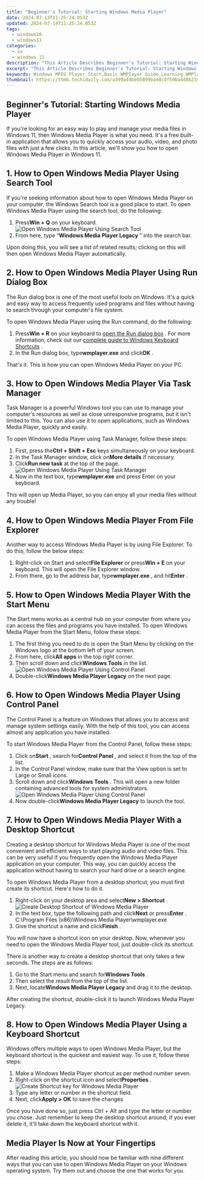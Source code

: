 ```yaml
---
title: "Beginner's Tutorial: Starting Windows Media Player"
date: 2024-07-13T11:25:24.053Z
updated: 2024-07-14T11:25:24.053Z
tags:
  - windows10
  - windows11
categories:
  - os
  - windows 11
description: "This Article Describes Beginner's Tutorial: Starting Windows Media Player"
excerpt: "This Article Describes Beginner's Tutorial: Starting Windows Media Player"
keywords: Windows MPEG Player Start,Basic WMPlayer Guide,Learning WMPlayer Use,Newcomer WMPlayer Help,Launching WMPlayer Easy,Introduction to WMPlayer,Starting Media Player Basics
thumbnail: https://thmb.techidaily.com/a399a44beb5899ba48cdf59ba448623d828236f52b18cfdee70ac40508a6e091.jpg
---
```


## Beginner's Tutorial: Starting Windows Media Player

 If you're looking for an easy way to play and manage your media files in Windows 11, then Windows Media Player is what you need. It's a free built-in application that allows you to quickly access your audio, video, and photo files with just a few clicks. In this article, we'll show you how to open Windows Media Player in Windows 11.

## 1\. How to Open Windows Media Player Using Search Tool

 If you're seeking information about how to open Windows Media Player on your computer, the Windows Search tool is a good place to start. To open Windows Media Player using the search tool, do the following:

1. Press**Win + Q** on your keyboard.  
![Open Windows Media Player Using Search Tool](https://static1.makeuseofimages.com/wordpress/wp-content/uploads/2023/01/open-windows-media-player-using-search-tool.jpg)
2. From here, type “**Windows Media Player Legacy** ” into the search bar.

 Upon doing this, you will see a list of related results; clicking on this will then open Windows Media Player automatically.

## 2\. How to Open Windows Media Player Using Run Dialog Box

 The Run dialog box is one of the most useful tools on Windows. It's a quick and easy way to access frequently used programs and files without having to search through your computer's file system.

To open Windows Media Player using the Run command, do the following:

1. Press**Win + R** on your keyboard to [open the Run dialog box](https://www.makeuseof.com/windows-open-run-command-dialog-box/) . For more information, check out our [complete guide to Windows Keyboard Shortcuts](https://www.makeuseof.com/tag/windows-shortcuts-101-ultimate-keyboard-shortcut-guide/) .
2. In the Run dialog box, type**wmplayer.exe** and click**OK** .

 That's it. This is how you can open Windows Media Player on your PC.

## 3\. How to Open Windows Media Player Via Task Manager

 Task Manager is a powerful Windows tool you can use to manage your computer's resources as well as close unresponsive programs, but it isn't limited to this. You can also use it to open applications, such as Windows Media Player, quickly and easily.

To open Windows Media Player using Task Manager, follow these steps:

1. First, press the**Ctrl + Shift + Esc** keys simultaneously on your keyboard.
2. In the Task Manager window, click on**More details** if necessary.
3. Click**Run new task** at the top of the page.  
![Open Windows Media Player Using Task Manager](https://static1.makeuseofimages.com/wordpress/wp-content/uploads/2023/01/open-windows-media-player-using-task-manager.jpg)
4. Now in the text box, type**wmplayer.exe** and press Enter on your keyboard.

 This will open up Media Player, so you can enjoy all your media files without any trouble!

## 4\. How to Open Windows Media Player From File Explorer

 Another way to access Windows Media Player is by using File Explorer. To do this, follow the below steps:

1. Right-click on Start and select**File Explorer** or press**Win + E** on your keyboard. This will open the File Explorer window.
2. From there, go to the address bar, type**wmplayer.exe** , and hit**Enter** .

## 5\. How to Open Windows Media Player With the Start Menu

 The Start menu works as a central hub on your computer from where you can access the files and programs you have installed. To open Windows Media Player from the Start Menu, follow these steps:

1. The first thing you need to do is open the Start Menu by clicking on the Windows logo at the bottom left of your screen.
2. From here, click**All apps** in the top right corner.
3. Then scroll down and click**Windows Tools** in the list.  
![Open Windows Media Player Using Control Panel](https://static1.makeuseofimages.com/wordpress/wp-content/uploads/2023/01/open-windows-media-player-using-control-panel.jpg)
4. Double-click**Windows Media Player Legacy** on the next page.

## 6\. How to Open Windows Media Player Using Control Panel

 The Control Panel is a feature on Windows that allows you to access and manage system settings easily. With the help of this tool, you can access almost any application you have installed.

 To start Windows Media Player from the Control Panel, follow these steps:

1. Click on**Start** , search for**Control Panel** , and select it from the top of the list.
2. In the Control Panel window, make sure that the View option is set to Large or Small icons.
3. Scroll down and click**Windows Tools** . This will open a new folder containing advanced tools for system administrators.  
![Open Windows Media Player Using Control Panel](https://static1.makeuseofimages.com/wordpress/wp-content/uploads/2023/01/open-windows-media-player-using-control-panel.jpg)
4. Now double-click**Windows Media Player Legacy** to launch the tool.

## 7\. How to Open Windows Media Player With a Desktop Shortcut

 Creating a desktop shortcut for Windows Media Player is one of the most convenient and efficient ways to start playing audio and video files. This can be very useful if you frequently open the Windows Media Player application on your computer. This way, you can quickly access the application without having to search your hard drive or a search engine.

 To open Windows Media Player from a desktop shortcut, you must first create its shortcut. Here's how to do it.

1. Right-click on your desktop area and select**New > Shortcut** .  
![Create Desktop Shortcut of Windows Media Player](https://static1.makeuseofimages.com/wordpress/wp-content/uploads/2023/01/create-desktop-shortcut-of-windows-media-player.jpg)
2. In the text box, type the following path and click**Next** or press**Enter** .  
C:\Program Files (x86)\Windows Media Player\wmplayer.exe
3. Give the shortcut a name and click**Finish** .

 You will now have a shortcut icon on your desktop. Now, whenever you need to open the Windows Media Player tool, just double-click its shortcut.

 There is another way to create a desktop shortcut that only takes a few seconds. The steps are as follows:

1. Go to the Start menu and search for**Windows Tools** .
2. Then select the result from the top of the list.
3. Next, locate**Windows Media Player Legacy** and drag it to the desktop.

 After creating the shortcut, double-click it to launch Windows Media Player Legacy.

## 8\. How to Open Windows Media Player Using a Keyboard Shortcut

 Windows offers multiple ways to open Windows Media Player, but the keyboard shortcut is the quickest and easiest way. To use it, follow these steps:

1. Make a Windows Media Player shortcut as per method number seven.
2. Right-click on the shortcut icon and select**Properties** .  
![Create Shortcut key for Windows Media Player](https://static1.makeuseofimages.com/wordpress/wp-content/uploads/2023/01/create-shortcut-key-for-windows-media-player.jpg)
3. Type any letter or number in the shortcut field.
4. Next, click**Apply > OK** to save the changes

 Once you have done so, just press Ctrl + Alt and type the letter or number you chose. Just remember to keep the desktop shortcut around; if you ever delete it, it'll take down the keyboard shortcut with it.

## Media Player Is Now at Your Fingertips

 After reading this article, you should now be familiar with nine different ways that you can use to open Windows Media Player on your Windows operating system. Try them out and choose the one that works for you.


<ins class="adsbygoogle"
     style="display:block"
     data-ad-format="autorelaxed"
     data-ad-client="ca-pub-7571918770474297"
     data-ad-slot="1223367746"></ins>



<ins class="adsbygoogle"
     style="display:block"
     data-ad-client="ca-pub-7571918770474297"
     data-ad-slot="8358498916"
     data-ad-format="auto"
     data-full-width-responsive="true"></ins>


